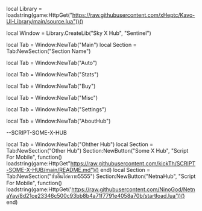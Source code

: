 local Library = loadstring(game:HttpGet("https://raw.githubusercontent.com/xHeptc/Kavo-UI-Library/main/source.lua"))()

local Window = Library.CreateLib("Sky X Hub", "Sentinel")

local Tab = Window:NewTab("Main")
local Section = Tab:NewSection("Section Name")

local Tab = Window:NewTab("Auto")

local Tab = Window:NewTab("Stats")

local Tab = Window:NewTab("Buy")

local Tab = Window:NewTab("Misc")

local Tab = Window:NewTab("Settings")

local Tab = Window:NewTab("AboutHub")

--SCRIPT-SOME-X-HUB

local Tab = Window:NewTab("Ohther Hub")
local Section = Tab:NewSection("Other Hub")
Section:NewButton("Some X Hub", "Script For Mobile", function()
    loadstring(game:HttpGet"https://raw.githubusercontent.com/kickTh/SCRIPT-SOME-X-HUB/main/README.md")()
end)
local Section = Tab:NewSection("ฮับอื่นไอ่ควาย5555")
Section:NewButton("NetnaHub", "Script For Mobile", function()
    loadstring(game:HttpGet('https://raw.githubusercontent.com/NinoGod/NetnaYay/8d21ce23346c500c93bb8b4a71f7791e4058a70b/startload.lua'))()
end)
